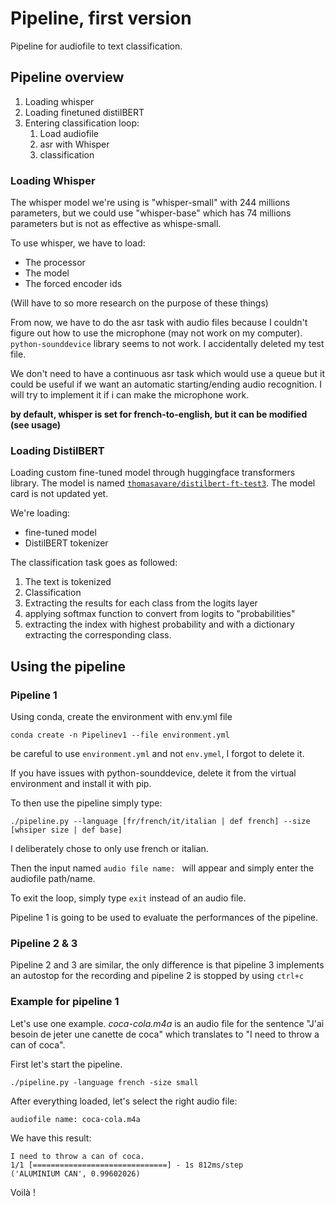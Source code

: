 # Pipeline, first version

Pipeline for audiofile to text classification.

## Pipeline overview

1. Loading whisper
2. Loading finetuned distilBERT
3. Entering classification loop:
   1. Load audiofile
   2. asr with Whisper
   3. classification

### Loading Whisper

The whisper model we're using is "whisper-small" with 244 millions parameters, but we could use "whisper-base" which has 
74 millions parameters but is not as effective as whispe-small.

To use whisper, we have to load:

- The processor
- The model
- The forced encoder ids

(Will have to so more research on the purpose of these things)

From now, we have to do the asr task with audio files because I couldn't figure out how to use the microphone (may not 
work on my computer). ```python-sounddevice``` library seems to not work. I accidentally deleted my test file.

We don't need to have a continuous asr task which would use a queue but it could be useful if we want an automatic 
starting/ending audio recognition. I will try to implement it if i can make the microphone work.

**by default, whisper is set for french-to-english, but it can be modified (see usage)**

### Loading DistilBERT

Loading custom fine-tuned model through huggingface transformers library. The model is named
[```thomasavare/distilbert-ft-test3```](https://huggingface.co/thomasavare/distilbert-ft-test3). The model card is not 
updated yet.

We're loading:

- fine-tuned model
- DistilBERT tokenizer

The classification task goes as followed:

1. The text is tokenized
2. Classification
3. Extracting the results for each class from the logits layer
4. applying softmax function to convert from logits to "probabilities"
5. extracting the index with highest probability and with a dictionary extracting the corresponding class.

## Using the pipeline
### Pipeline 1

Using conda, create the environment with env.yml file

```conda create -n Pipelinev1 --file environment.yml```

be careful to use ```environment.yml``` and not ```env.ymel```, I forgot to delete it.

If you have issues with python-sounddevice, delete it from the virtual environment and install it with pip.

To then use the pipeline simply type:

```./pipeline.py --language [fr/french/it/italian | def french] --size [whsiper size | def base]```

I deliberately chose to only use french or italian.

Then the input named ```audio file name: ``` will appear and simply enter the audiofile path/name.

To exit the loop, simply type ```exit``` instead of an audio file.

Pipeline 1 is going to be used to evaluate the performances of the pipeline.


### Pipeline 2 & 3

Pipeline 2 and 3 are similar, the only difference is that pipeline 3 implements an autostop for the recording and 
pipeline 2 is stopped by using ```ctrl+c```

### Example for pipeline 1

Let's use one example. *coca-cola.m4a* is an audio file for the sentence "J'ai besoin de jeter une canette de coca"
which translates to "I need to throw a can of coca".

First let's start the pipeline.

```./pipeline.py -language french -size small```

After everything loaded, let's select the right audio file:

```audiofile name: coca-cola.m4a```

We have this result:

``` 
I need to throw a can of coca.
1/1 [==============================] - 1s 812ms/step
('ALUMINIUM CAN', 0.99602026)
```

Voilà !
